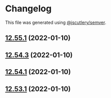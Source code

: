 # Changelog

This file was generated using [@jscutlery/semver](https://github.com/jscutlery/semver).

## [12.55.1](https://github.com/Angular-RU/angular-ru-sdk/compare/@angular-ru/typescript_12.55.0...@angular-ru/typescript_12.55.1) (2022-01-10)

## [12.54.3](https://github.com/Angular-RU/angular-ru-sdk/compare/@angular-ru/typescript_12.54.2...@angular-ru/typescript_12.54.3) (2022-01-10)

## [12.54.1](https://github.com/Angular-RU/angular-ru-sdk/compare/@angular-ru/typescript_12.54.0...@angular-ru/typescript_12.54.1) (2022-01-10)

## [12.53.1](https://github.com/Angular-RU/angular-ru-sdk/compare/@angular-ru/typescript_12.53.0...@angular-ru/typescript_12.53.1) (2022-01-10)
